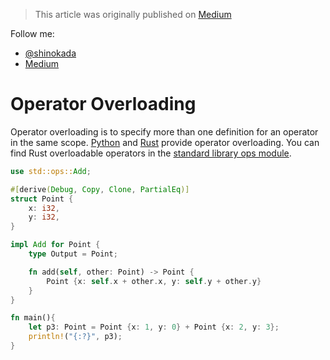 > This article was originally published on [Medium](https://towardsdatascience.com/a-comprehensive-tutorial-to-rust-operators-for-beginners-11554b2c64d4)

Follow me:
- [@shinokada](https://twitter.com/shinokada)
- [Medium](https://medium.com/@shinichiokada)

# Operator Overloading

Operator overloading is to specify more than one definition for an operator in the same scope. [Python](https://www.programiz.com/python-programming/operator-overloading) and [Rust](https://doc.rust-lang.org/book/ch19-03-advanced-traits.html#default-generic-type-parameters-and-operator-overloading) provide operator overloading. You can find Rust overloadable operators in the [standard library ops module](https://doc.rust-lang.org/std/ops/index.html).


```rust runnable
use std::ops::Add;

#[derive(Debug, Copy, Clone, PartialEq)]
struct Point {
    x: i32,
    y: i32,
}

impl Add for Point {
    type Output = Point;

    fn add(self, other: Point) -> Point {
        Point {x: self.x + other.x, y: self.y + other.y}
    }
}

fn main(){
    let p3: Point = Point {x: 1, y: 0} + Point {x: 2, y: 3};
    println!("{:?}", p3);
}
```